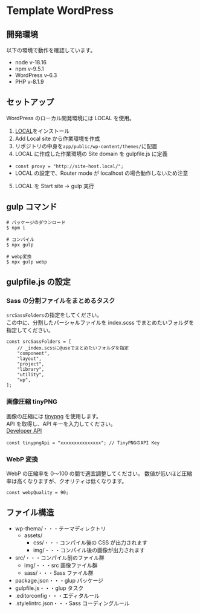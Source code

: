 # Template WordPress

## 開発環境

以下の環境で動作を確認しています。

- node v-18.16
- npm v-9.5.1
- WordPress v-6.3
- PHP v-8.1.9

## セットアップ

WordPress のローカル開発環境には LOCAL を使用。

1. [LOCAL](https://localwp.com/)をインストール
2. Add Local site から作業環境を作成
3. リポジトリの中身を`app/public/wp-content/themes/`に配置
4. LOCAL に作成した作業環境の Site domain を gulpfile.js に定義

- `const proxy = "http://site-host.local/";`
- LOCAL の設定で、Router mode が localhost の場合動作しないため注意

5. LOCAL を Start site -> gulp 実行

## gulp コマンド

```
# パッケージのダウンロード
$ npm i

# コンパイル
$ npx gulp

# webp変換
$ npx gulp webp
```

## gulpfile.js の設定

### Sass の分割ファイルをまとめるタスク

`srcSassFolders`の指定をしてください。<br>
この中に、分割したパーシャルファイルを index.scss でまとめたいフォルダを指定してください。

```
const srcSassFolders = [
	// _index.scssに@useでまとめたいフォルダを指定
	"component",
	"layout",
	"project",
	"library",
	"utility",
	"wp",
];
```

### 画像圧縮 tinyPNG

画像の圧縮には [tinypng](https://tinypng.com/) を使用します。<br>
API を取得し、API キーを入力してください。<br>
[Developer API](https://tinypng.com/developers)

```
const tinypngApi = "xxxxxxxxxxxxxxx"; // TinyPNGのAPI Key
```

### WebP 変換

WebP の圧縮率を 0〜100 の間で適宜調整してください。
数値が低いほど圧縮率は高くなりますが、クオリティは低くなります。

```
const webpQuality = 90;
```

## ファイル構造

- wp-thema/・・・テーマディレクトリ
  - assets/
    - css/・・・コンパイル後の CSS が出力されます
    - img/・・・コンパイル後の画像が出力されます
- src/・・・コンパイル前のファイル群
  - img/・・・src 画像ファイル群
  - sass/・・・Sass ファイル群
- package.json・・・glup パッケージ
- gulpfile.js・・・glup タスク
- .editorconfig・・・エディタルール
- .stylelintrc.json・・・Sass コーディングルール
